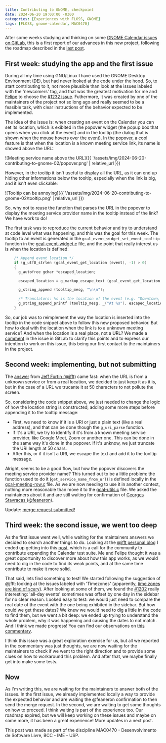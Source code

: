 ```yaml
---
title: Contributing to GNOME, checkpoint
date: 2024-06-20 19:00:00 -0300
categories: [Experiences with FLOSS, GNOME]
tags: [FLOSS, gnome-calendar, MAC0470]
---
```


After some weeks studying and thinking on some [GNOME Calendar issues on GitLab](https://gitlab.gnome.org/GNOME/gnome-calendar/-/issues), this is a first report of our advances in this new project, following the roadmap described in the [last post](https://otavioolsilva.github.io/posts/contributing-to-gnome-01/). 

## First week: studying the app and the first issue

During all my time using GNU/Linux I have used the GNOME Desktop Environment (DE), but had never looked at the code under the hood. So, to start contributing to it, not more plausible than look at the issues labeled with the 'newcomers' tag, and that was the greatest motivation for me and [Felipe](https://felipeanibal.github.io/) to choose the [#1232 issue](https://gitlab.gnome.org/GNOME/gnome-calendar/-/issues/1232). Futhermore, it was created by one of the maintainers of the project not so long ago and really seemed to be a feasible task, with clear instructions of the behavior expected to be implemented.

The idea of the issue is: when creating an event on the Calendar you can set its location, which is exibited in the popover widget (the popup box that opens when you click at the event) and in the tooltip (the dialog that is shown when the mouse hovers over the event). In the popover, a cool feature is that when the location is a known meeting service link, its name is showed above the URL:

![Meeting service name above the URL]({{ '/assets/img/2024-06-20-contributing-to-gnome-02/popover.png' | relative_url }})

However, in the tooltip it isn't useful to display all the URL, as it can end up hiding other informations below the tooltip, especially when the link is big, and it isn't even clickable:

![Tooltip can be annoying]({{ '/assets/img/2024-06-20-contributing-to-gnome-02/tooltip.png' | relative_url }})

So, why not to reuse the function that parses the URL in the popover to display the meeting service provider name in the tooltip instead of the link? We have work to do!

The first task was to reproduce the current behavior and try to understand at code level what was happening, and this was the goal for this week. The tooltip to an event is generated in the `gcal_event_widget_set_event_tooltip` function in the [gcal-event-widget.c](https://gitlab.gnome.org/GNOME/gnome-calendar/-/blob/main/src/gui/gcal-event-widget.c?ref_type=heads) file, and the point that really interest us is when the location is defined:

```c
    /* Append event location */
    if (g_utf8_strlen (gcal_event_get_location (event), -1) > 0)
    {
      g_autofree gchar *escaped_location;

      escaped_location = g_markup_escape_text (gcal_event_get_location (event), -1);

      g_string_append (tooltip_mesg, "\n\n");

      /* Translators: %s is the location of the event (e.g. "Downtown, 3rd Avenue") */
      g_string_append_printf (tooltip_mesg, _("At %s"), escaped_location);
    }
```

So, our job was to reimplement the way the location is inserted into the tooltip in the code snippet above to follow this new proposed behavior. But how to deal with the location when the link is to a unknown meeting service? And when the location is a real place, not a URL? We made a [comment](https://gitlab.gnome.org/GNOME/gnome-calendar/-/issues/1232#note_2125426) in the issue in GitLab to clarify this points and to express our intention to work on this issue, this being our first contact to the maintainers in the project.

## Second week: implementing, but not submitting

The [answer](https://gitlab.gnome.org/GNOME/gnome-calendar/-/issues/1232#note_2125507) from [Jeff Fortin (@jfft)](https://gitlab.gnome.org/jfft) came fast: when the URL is from a unknown service or from a real location, we decided to just keep it as it is, but in the case of a URL we trucante it at 50 characters to not pollute the screen.

So, considering the code snippet above, we just needed to change the logic of how the location string is constructed, adding some more steps before appending it to the tooltip message:

- First, we need to know if it is a URI or just a plain text (like a real address), and that can be done though the `g_uri_parse` function.
- If it's a URI, we try to identify if it's from a known meeting service provider, like Google Meet, Zoom or another one. This can be done in the same way it's done in the popover. If it's unknow, we just truncate the URI length at 50 chars.
- After this, or if it isn't a URI, we escape the text and add it to the tooltip message.

Alright, seems to be a good flow, but how the popover discovers the meeting service provider name? This turned out to be a little problem: the function used to do it (`get_service_name_from_url`) is defined locally in the [gcal-meeting-row.c](https://gitlab.gnome.org/GNOME/gnome-calendar/-/blob/main/src/gui/gcal-meeting-row.c?ref_type=heads) file. As we are now needing to use it in another context, nothing more reasonable than move it to the [gcal-utils.c](https://gitlab.gnome.org/GNOME/gnome-calendar/-/blob/main/src/utils/gcal-utils.c?ref_type=heads) file. We asked the maintainers about it and are still waiting for confirmation of [Georges Stavracas (@feaneron)](https://gitlab.gnome.org/feaneron).

Update: [merge request submitted!](https://gitlab.gnome.org/GNOME/gnome-calendar/-/merge_requests/453)

## Third week: the second issue, we went too deep

As the first issue went well, while waiting for the maintainers answers we decided to search another things to do. Looking at the [@jfft personal blog](https://fortintam.com/blog/) I ended up getting into this [post](https://fortintam.com/blog/call-for-help-writing-gnome-calendar-compliance-unit-tests/), which is a call for the community to contribute expanding the Calendar test suite. Me and Felipe thought it was a great opportunity to discover more about how this app works, as we would need to dig in the code to find its weak points, and at the same time contribute to make it more solid.

That said, lets find something to test! We started following the suggestion of @jfft: looking at the issues labeled with 'Timezones' (apparently, [time zones are kind of scary](https://youtu.be/-5wpm-gesOY?si=RwNWry15RWKjaKkj)). After looking at some of them, we found the [#1202](https://gitlab.gnome.org/GNOME/gnome-calendar/-/issues/1202) really interesting: 'all-day events' sometimes was offset by one day in the sidebar for no clear reason. Looked easy to test: we would just need to compare the real date of the event with the one being exhibited in the sidebar. But how could we get these dates? We knew we would need to dig a little in the code to find them, but we went a bit deep: we ended up trying to understand the whole problem, why it was happening and causing the dates to not match. And I think we made progress! You can find our observations on [this commentary](https://gitlab.gnome.org/GNOME/gnome-calendar/-/issues/1202#note_2140144).

I think this issue was a great exploration exercise for us, but all we reported in the commentary was just thoughts, we are now waiting for the maintainers to check if we went to the right direction and to provide some clues on how to workaround this problem. And after that, we maybe finally get into make some tests.

## Now

As I'm writing this, we are waiting for the maintainers to answer both of the issues. In the first issue, we already implemented locally a way to provide the expected behavior and are waiting the @feaneron confirmation to then send the merge request. In the second, we are waiting to get some thoughts on how to proceed. I think waiting is part of the experience too. Our roadmap expired, but we will keep working on these issues and maybe on some more, it has been a great experience! More updates in a next post.

This post was made as part of the discipline MAC0470 - Desenvolvimento de Software Livre, BCC - IME - USP.


